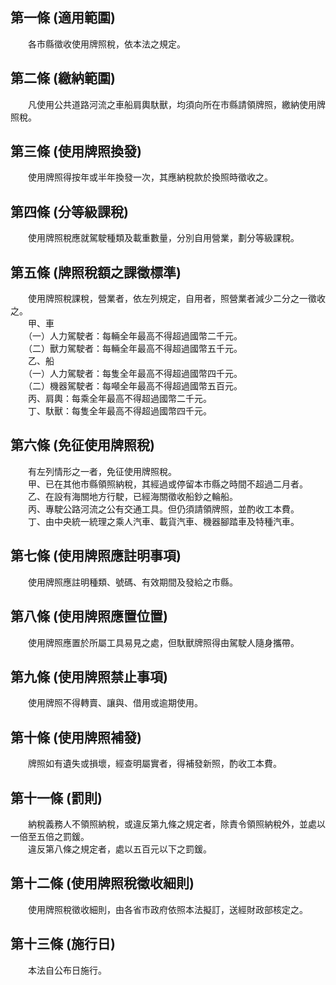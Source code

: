 第一條 (適用範圍)
-----------------
　　各市縣徵收使用牌照稅，依本法之規定。  


第二條 (繳納範圍)
-----------------
　　凡使用公共道路河流之車船肩輿馱獸，均須向所在市縣請領牌照，繳納使用牌照稅。  


第三條 (使用牌照換發)
---------------------
　　使用牌照得按年或半年換發一次，其應納稅款於換照時徵收之。  


第四條 (分等級課稅)
-------------------
　　使用牌照稅應就駕駛種類及載重數量，分別自用營業，劃分等級課稅。  


第五條 (牌照稅額之課徵標準)
---------------------------
　　使用牌照稅課稅，營業者，依左列規定，自用者，照營業者減少二分之一徵收之。  
　　甲、車  
　　（一）人力駕駛者：每輛全年最高不得超過國幣二千元。  
　　（二）獸力駕駛者：每輛全年最高不得超過國幣五千元。  
　　乙、船  
　　（一）人力駕駛者：每隻全年最高不得超過國幣四千元。  
　　（二）機器駕駛者：每噸全年最高不得超過國幣五百元。  
　　丙、肩輿：每乘全年最高不得超過國幣二千元。  
　　丁、馱獸：每隻全年最高不得超過國幣四千元。  


第六條 (免征使用牌照稅)
-----------------------
　　有左列情形之一者，免征使用牌照稅。  
　　甲、已在其他市縣領照納稅，其經過或停留本市縣之時間不超過二月者。  
　　乙、在設有海關地方行駛，已經海關徵收船鈔之輪船。  
　　丙、專駛公路河流之公有交通工具。但仍須請領牌照，並酌收工本費。  
　　丁、由中央統一統理之乘人汽車、載貨汽車、機器腳踏車及特種汽車。  


第七條 (使用牌照應註明事項)
---------------------------
　　使用牌照應註明種類、號碼、有效期間及發給之市縣。  


第八條 (使用牌照應置位置)
-------------------------
　　使用牌照應置於所屬工具易見之處，但馱獸牌照得由駕駛人隨身攜帶。  


第九條 (使用牌照禁止事項)
-------------------------
　　使用牌照不得轉賣、讓與、借用或逾期使用。  


第十條 (使用牌照補發)
---------------------
　　牌照如有遺失或損壞，經查明屬實者，得補發新照，酌收工本費。  


第十一條 (罰則)
---------------
　　納稅義務人不領照納稅，或違反第九條之規定者，除責令領照納稅外，並處以一倍至五倍之罰鍰。  
　　違反第八條之規定者，處以五百元以下之罰鍰。  


第十二條 (使用牌照稅徵收細則)
-----------------------------
　　使用牌照稅徵收細則，由各省市政府依照本法擬訂，送經財政部核定之。  


第十三條 (施行日)
-----------------
　　本法自公布日施行。